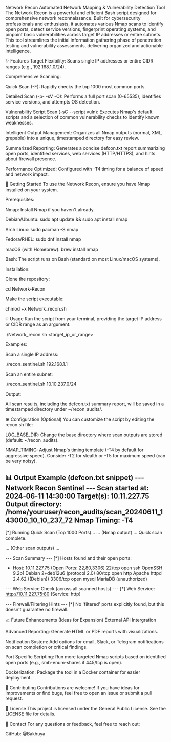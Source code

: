 Network Recon 
Automated Network Mapping & Vulnerability Detection Tool
The Network Recon is a powerful and efficient Bash script designed for comprehensive network reconnaissance. Built for cybersecurity professionals and enthusiasts, it automates various Nmap scans to identify open ports, detect service versions, fingerprint operating systems, and pinpoint basic vulnerabilities across target IP addresses or entire subnets. This tool streamlines the initial information gathering phase of penetration testing and vulnerability assessments, delivering organized and actionable intelligence.

✨ Features
Target Flexibility: Scans single IP addresses or entire CIDR ranges (e.g., 192.168.1.0/24).

Comprehensive Scanning:

Quick Scan (-F): Rapidly checks the top 1000 most common ports.

Detailed Scan (-p- -sV -O): Performs a full port scan (0-65535), identifies service versions, and attempts OS detection.

Vulnerability Script Scan (-sC --script vuln): Executes Nmap's default scripts and a selection of common vulnerability checks to identify known weaknesses.

Intelligent Output Management: Organizes all Nmap outputs (normal, XML, grepable) into a unique, timestamped directory for easy review.

Summarized Reporting: Generates a concise defcon.txt report summarizing open ports, identified services, web services (HTTP/HTTPS), and hints about firewall presence.

Performance Optimized: Configured with -T4 timing for a balance of speed and network impact.

🚀 Getting Started
To use the Network Recon, ensure you have Nmap installed on your system.

Prerequisites:

Nmap: Install Nmap if you haven't already.

Debian/Ubuntu: sudo apt update && sudo apt install nmap

Arch Linux: sudo pacman -S nmap

Fedora/RHEL: sudo dnf install nmap

macOS (with Homebrew): brew install nmap

Bash: The script runs on Bash (standard on most Linux/macOS systems).

Installation:

Clone the repository:

cd Network-Recon

Make the script executable:

chmod +x Network_recon.sh

💡 Usage
Run the script from your terminal, providing the target IP address or CIDR range as an argument.

./Network_recon.sh <target_ip_or_range>

Examples:

Scan a single IP address:

./recon_sentinel.sh 192.168.1.1

Scan an entire subnet:

./recon_sentinel.sh 10.10.237.0/24

Output:

All scan results, including the defcon.txt summary report, will be saved in a timestamped directory under ~/recon_audits/.

⚙️ Configuration (Optional)
You can customize the script by editing the recon.sh file:

LOG_BASE_DIR: Change the base directory where scan outputs are stored (default: ~/recon_audits).

NMAP_TIMING: Adjust Nmap's timing template (-T4 by default for aggressive speed). Consider -T2 for stealth or -T5 for maximum speed (can be very noisy).

📊 Output Example (defcon.txt snippet)
--- Network Recon Sentinel ---
Scan started at: 2024-06-11 14:30:00
Target(s): 10.11.227.75
Output directory: /home/youruser/recon_audits/scan_20240611_143000_10_10_237_72
Nmap Timing: -T4
------------------------------

[*] Running Quick Scan (Top 1000 Ports)...
... (Nmap output) ...
Quick scan complete.

... (Other scan outputs) ...

--- Scan Summary ---
[*] Hosts found and their open ports:
  - Host: 10.11.227.75 (Open Ports: 22,80,3306)
    22/tcp  open  ssh     OpenSSH 9.2p1 Debian 2+deb12u6 (protocol 2.0)
    80/tcp  open  http    Apache httpd 2.4.62 ((Debian))
    3306/tcp open mysql   MariaDB (unauthorized)

--- Web Service Check (across all scanned hosts) ---
[*] Web Service: http://10.11.227.75:80 (Service: http)

--- Firewall/Filtering Hints ---
[*] No 'filtered' ports explicitly found, but this doesn't guarantee no firewall.


📈 Future Enhancements (Ideas for Expansion)
External API Intergration

Advanced Reporting: Generate HTML or PDF reports with visualizations.

Notification System: Add options for email, Slack, or Telegram notifications on scan completion or critical findings.

Port Specific Scripting: Run more targeted Nmap scripts based on identified open ports (e.g., smb-enum-shares if 445/tcp is open).

Dockerization: Package the tool in a Docker container for easier deployment.

🤝 Contributing
Contributions are welcome! If you have ideas for improvements or find bugs, feel free to open an issue or submit a pull request.

📄 License
This project is licensed under the General Public License. See the LICENSE file for details.

📧 Contact
For any questions or feedback, feel free to reach out:

GitHub: @Bakhuya
